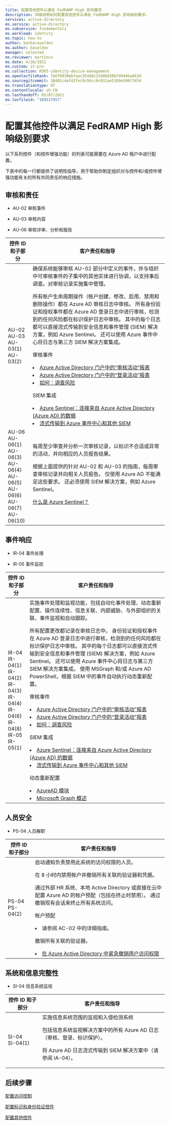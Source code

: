 ```yaml
---
title: 配置其他控件以满足 FedRAMP High 影响要求
description: 详细说明如何配置其他控件以满足 FedRAMP High 影响级别要求。
services: active-directory
ms.service: active-directory
ms.subservice: fundamentals
ms.workload: identity
ms.topic: how-to
author: barbaraselden
ms.author: baselden
manager: celested
ms.reviewer: martinco
ms.date: 4/26/2021
ms.custom: it-pro
ms.collection: M365-identity-device-management
ms.openlocfilehash: 7e6f0930ebfaac554ddc15b0b038b74944ba663d
ms.sourcegitcommit: 38d81c4afd3fec0c56cc9c032ae5169e500f345d
ms.translationtype: HT
ms.contentlocale: zh-CN
ms.lasthandoff: 05/07/2021
ms.locfileid: "109517957"
---
```

# <a name="configure-additional-controls-to-achieve-fedramp-high-impact-level"></a>配置其他控件以满足 FedRAMP High 影响级别要求

以下系列控件（和控件增强功能）的列表可能需要在 Azure AD 租户中进行配置。

下表中的每一行都提供了说明性指导，用于帮助你制定组织对与控件和/或控件增强功能有关的所有共同责任的响应措施。

## <a name="audit--accountability"></a>审核和责任

* AU-02 审核事件

* AU-03 审核内容
* AU-06 审核评审、分析和报告


| 控件 ID 和子部分| 客户责任和指导 |
| - | - |
| AU-02 <br>AU-03 <br>AU-03(1)<br>AU-03(2)| 确保系统能够审核 AU-02 部分中定义的事件，并与组织中可审核事件的子集中的其他实体进行协调，以支持事后调查。对审核记录实施集中管理。<p>所有帐户生命周期操作（帐户创建、修改、启用、禁用和删除操作）都在 Azure AD 审核日志中审核。 所有身份验证和授权事件都在 Azure AD 登录日志中进行审核，检测到的任何风险都在标识保护日志中审核。 其中的每个日志都可以直接流式传输到安全信息和事件管理 (SIEM) 解决方案，例如 Azure Sentinel。 还可以使用 Azure 事件中心将日志与第三方 SIEM 解决方案集成。<p>审核事件<li> [Azure Active Directory 门户中的“审核活动”报表](../reports-monitoring/concept-audit-logs.md)<li> [Azure Active Directory 门户中的“登录活动”报表](../reports-monitoring/concept-sign-ins.md)<li>[如何：调查风险](../identity-protection/howto-identity-protection-investigate-risk.md)<p>SIEM 集成<li> [Azure Sentinel：连接来自 Azure Active Directory (Azure AD) 的数据](../../sentinel/connect-azure-active-directory.md)<li>[流式传输到 Azure 事件中心和其他 SIEM](../reports-monitoring/tutorial-azure-monitor-stream-logs-to-event-hub.md) |
| AU-06<br>AU-06(1)<br>AU-06(3)<br>AU-06(4)<br>AU-06(5)<br>AU-06(6)<br>AU-06(7)<br>AU-06(10)<br>| 每周至少审查并分析一次审核记录，以标识不合适或异常的活动，并向相应的人员报告结果。 <p>根据上面提供的针对 AU-02 和 AU-03 的指南，每周审查审核记录并向相关人员报告。 仅使用 Azure AD 不能满足这些要求。 还必须使用 SIEM 解决方案，例如 Azure Sentinel。<p>[什么是 Azure Sentinel？](../../sentinel/overview.md) |

## <a name="incident-response"></a>事件响应

* IR-04 事件处理

* IR-05 事件监视

| 控件 ID 和子部分| 客户责任和指导 |
| - | - |
| IR-04<br>IR-04(1)<br>IR-04(2)<br>IR-04(3)<br>IR-04(4)<br>IR-04(6)<br>IR-04(8)<br>IR-05<br>IR-05(1)| 实施事件处理和监视功能，包括自动化事件处理、动态重新配置、操作连续性、信息关联、内部威胁、与外部组织的关联、事件监视和自动跟踪。 <p>所有配置更改都记录在审核日志中。 身份验证和授权事件在 Azure AD 登录日志中进行审核，检测到的任何风险都在标识保护日志中审核。 其中的每个日志都可以直接流式传输到安全信息和事件管理 (SIEM) 解决方案，例如 Azure Sentinel。 还可以使用 Azure 事件中心将日志与第三方 SIEM 解决方案集成。 使用 MSGraph 和/或 Azure AD PowerShell，根据 SIEM 中的事件自动执行动态重新配置。<p>审核事件<br><li>[Azure Active Directory 门户中的“审核活动”报表](../reports-monitoring/concept-audit-logs.md)<li>[Azure Active Directory 门户中的“登录活动”报表](../reports-monitoring/concept-sign-ins.md)<li>[如何：调查风险](../identity-protection/howto-identity-protection-investigate-risk.md)<p>SIEM 集成<li>[Azure Sentinel：连接来自 Azure Active Directory (Azure AD) 的数据](../../sentinel/connect-azure-active-directory.md)<li>[流式传输到 Azure 事件中心和其他 SIEM](../reports-monitoring/tutorial-azure-monitor-stream-logs-to-event-hub.md)<p>动态重新配置<li>[AzureAD 模块](/powershell/module/azuread/)<li>[Microsoft Graph 概述](/graph/overview?view=graph-rest-1.0&preserve-view=true) |

## <a name="personnel-security"></a>人员安全

* PS-04 人员解职

| 控件 ID 和子部分| 客户责任和指导 |
| - | - |
| PS-04<br>PS-04(2)| 自动通知负责禁用此系统的访问权限的人员。 <p>在 8 小时内禁用帐户并撤销所有关联的验证器和凭据。 <p>通过外部 HR 系统、本地 Active Directory 或直接在云中配置 Azure AD 的帐户预配（包括在终止时禁用）。 通过撤销现有会话来终止所有系统访问。 <p>帐户预配<li> 请参阅 AC-02 中的详细指南。 <p>撤销所有关联的验证器。 <li> [在 Azure Active Directory 中紧急撤销用户访问权限](../enterprise-users/users-revoke-access.md) |


## <a name="system--information-integrity"></a>系统和信息完整性

* SI-04 信息系统监视

 控件 ID 和子部分| 客户责任和指导 |
| - | - |
| SI-04<br>SI-04(1)| 实施信息系统范围的监视和入侵检测系统<p>包括信息系统监视解决方案中的所有 Azure AD 日志（审核、登录、标识保护）。 <p>将 Azure AD 日志流式传输到 SIEM 解决方案中（请参阅 IA-04）。 |

## <a name="next-steps"></a>后续步骤

[配置访问控制](fedramp-access-controls.md)

[配置标识和身份验证控件](fedramp-identification-and-authentication-controls.md)

[配置其他控件](fedramp-other-controls.md)
 
